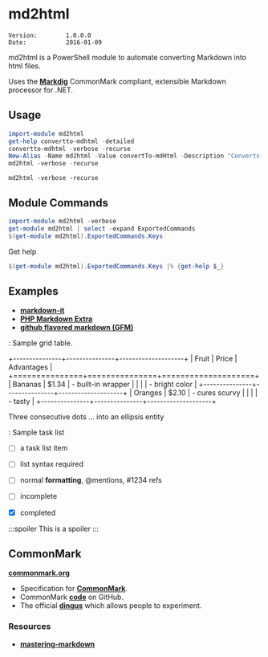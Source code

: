 # md2html #


~~~
Version:        1.0.0.0
Date:           2016-01-09
~~~

md2html is a PowerShell module to automate converting Markdown into html files. 

Uses the __[Markdig](https://github.com/lunet-io/markdig)__ CommonMark compliant, extensible Markdown processor for .NET.

## Usage


```powershell
import-module md2html
get-help convertto-mdhtml -detailed
convertto-mdhtml -verbose -recurse
New-Alias -Name md2html -Value convertTo-mdHtml -Description "Converts Markdown documents to html"
md2html -verbose -recurse
```



```batch
md2html -verbose -recurse
```
## Module Commands


```powershell
import-module md2html -verbose
get-module md2html | select -expand ExportedCommands
$(get-module md2html).ExportedCommands.Keys
```

Get help

```powershell
$(get-module md2html).ExportedCommands.Keys |% {get-help $_}
```


## Examples ##

- __[markdown-it](examples\markdown-it.demo.html)__ 
- __[ PHP Markdown Extra ](https://michelf.ca/projects/php-markdown/extra/#spe-attr)__
- __[github flavored markdown (GFM)](examples\github-flavored-markdown.sample_content.html)__  
  
: Sample grid table.

+---------------+---------------+--------------------+
| Fruit         | Price         | Advantages         |
+===============+===============+====================+
| Bananas       | $1.34         | - built-in wrapper |
|               |               | - bright color     |
+---------------+---------------+--------------------+
| Oranges       | $2.10         | - cures scurvy     |
|               |               | - tasty            |
+---------------+---------------+--------------------+  


Three consecutive dots ... into an ellipsis entity

: Sample task list

- [ ] a task list item
- [ ] list syntax required
- [ ] normal **formatting**, @mentions, #1234 refs
- [ ] incomplete
- [x] completed


:::spoiler
This is a spoiler
:::


## CommonMark ##

__[commonmark.org](http://commonmark.org)__ 


* Specification for __[CommonMark](http://spec.commonmark.org)__.
* CommonMark __[code](http://code.commonmark.org)__ on GitHub.
* The official __[dingus](http://try.commonmark.org)__ which allows people to experiment. 


### Resources ###

* __[mastering-markdown](https://guides.github.com/features/mastering-markdown)__





